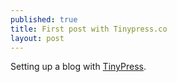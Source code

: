 ```yaml
---
published: true
title: First post with Tinypress.co
layout: post
---
```

Setting up a blog with [TinyPress](https://tinypress.co).